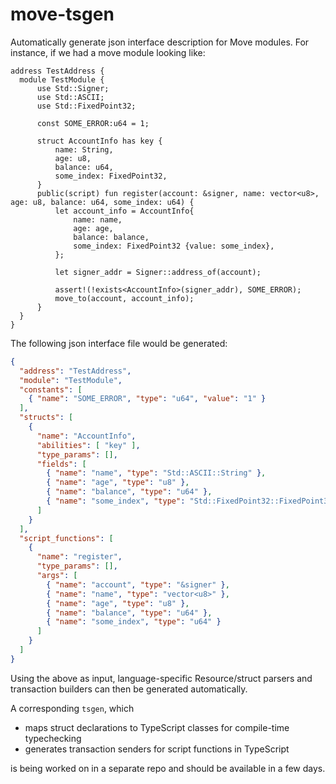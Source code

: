 # move-tsgen

Automatically generate json interface description for Move modules. For instance, if we had a move module looking like:

```move
address TestAddress {
  module TestModule {
      use Std::Signer;
      use Std::ASCII;
      use Std::FixedPoint32;

      const SOME_ERROR:u64 = 1;
      
      struct AccountInfo has key {
          name: String,
          age: u8,
          balance: u64,
          some_index: FixedPoint32,
      }
      public(script) fun register(account: &signer, name: vector<u8>, age: u8, balance: u64, some_index: u64) {
          let account_info = AccountInfo{
              name: name,
              age: age,
              balance: balance,
              some_index: FixedPoint32 {value: some_index},
          };

          let signer_addr = Signer::address_of(account);

          assert!(!exists<AccountInfo>(signer_addr), SOME_ERROR);
          move_to(account, account_info);
      }
  }
}
```

The following json interface file would be generated:

```json
{
  "address": "TestAddress",
  "module": "TestModule",
  "constants": [
    { "name": "SOME_ERROR", "type": "u64", "value": "1" }
  ],
  "structs": [
    {
      "name": "AccountInfo",
      "abilities": [ "key" ],
      "type_params": [],
      "fields": [
        { "name": "name", "type": "Std::ASCII::String" },
        { "name": "age", "type": "u8" },
        { "name": "balance", "type": "u64" },
        { "name": "some_index", "type": "Std::FixedPoint32::FixedPoint32" }
      ]
    }
  ],
  "script_functions": [
    {
      "name": "register",
      "type_params": [],
      "args": [
        { "name": "account", "type": "&signer" },
        { "name": "name", "type": "vector<u8>" },
        { "name": "age", "type": "u8" },
        { "name": "balance", "type": "u64" },
        { "name": "some_index", "type": "u64" }
      ]
    }
  ]
}

```

Using the above as input, language-specific Resource/struct parsers and transaction builders can then be generated 
automatically.

A corresponding `tsgen`, which 
- maps struct declarations to TypeScript classes for compile-time typechecking
- generates transaction senders for script functions in TypeScript 

is being worked on in a separate repo and should be available in a few days.
